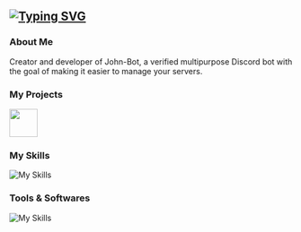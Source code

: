 [![Typing SVG](https://readme-typing-svg.herokuapp.com?color=F7F7F7&center=false&lines=Hi+%F0%9F%91%8B+I'm+Alexis+%F0%9F%91%80)](https://git.io/typing-svg)
--
### About Me

Creator and developer of John-Bot, a verified multipurpose Discord bot with the goal of making it easier to manage your servers.

### My Projects

[<img src="https://johnbot.app/assets/LogoForGitHubBio.png" width="50"/>](https://github.com/JohnBotDiscord)

### My Skills

![My Skills](https://skillicons.dev/icons?i=js,java,html,css)

### Tools & Softwares

![My Skills](https://skillicons.dev/icons?i=figma,vscode,mongodb,ai,github,discord,nodejs,linux)
